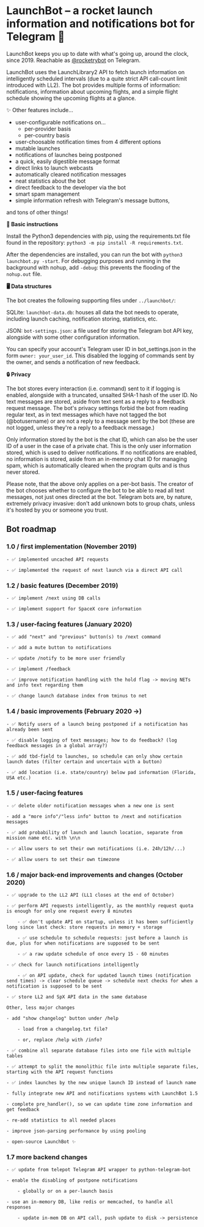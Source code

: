 # LaunchBot – a rocket launch information and notifications bot for Telegram 🚀
LaunchBot keeps you up to date with what's going up, around the clock, since 2019. Reachable as [@rocketrybot](https://t.me/rocketrybot) on Telegram.

LaunchBot uses the LaunchLibrary2 API to fetch launch information on intelligently scheduled intervals (due to a quite strict API call-count limit introduced with LL2). The bot provides multiple forms of information: notifications, information about upcoming flights, and a simple flight schedule showing the upcoming flights at a glance. 

✨ Other features include...
- user-configurable notifications on...
	- per-provider basis
	- per-country basis
- user-choosable notification times from 4 different options
- mutable launches
- notifications of launches being postponed
- a quick, easily digestible message format
- direct links to launch webcasts
- automatically cleared notification messages
- neat statistics about the bot
- direct feedback to the developer via the bot
- smart spam management
- simple information refresh with Telegram's message buttons,

and tons of other things!

**📃 Basic instructions**

Install the Python3 dependencies with pip, using the requirements.txt file found in the repository: `python3 -m pip install -R requirements.txt`.

After the dependencies are installed, you can run the bot with `python3 launchbot.py -start`. For debugging purposes and running in the background with nohup, add `-debug`: this prevents the flooding of the `nohup.out` file.

**🖥 Data structures**

The bot creates the following supporting files under `../launchbot/`:

SQLite: `launchbot-data.db`: houses all data the bot needs to operate, including launch caching, notification storing, statistics, etc.

JSON: `bot-settings.json`: a file used for storing the Telegram bot API key, alongside with some other configuration information.

You can specify your account's Telegram user ID in bot_settings.json in the form `owner: your_user_id`. This disabled the logging of commands sent by the owner, and sends a notification of new feedback.

**🔒 Privacy**

The bot stores every interaction (i.e. command) sent to it if logging is enabled, alongside with a truncated, unsalted SHA-1 hash of the user ID. No text messages are stored, aside from text sent as a reply to a feedback request message. The bot's privacy settings forbid the bot from reading regular text, as in text messages which have not tagged the bot (@botusername) or are not a reply to a message sent by the bot (these are not logged, unless they're a reply to a feedback message.)

Only information stored by the bot is the chat ID, which can also be the user ID of a user in the case of a private chat. This is the only user information stored, which is used to deliver notifications. If no notifications are enabled, no information is stored, aside from an in-memory chat ID for managing spam, which is automatically cleared when the program quits and is thus never stored.

Please note, that the above only applies on a per-bot basis. The creator of the bot chooses whether to configure the bot to be able to read all text messages, not just ones directed at the bot. Telegram bots are, by nature, extremely privacy invasive: don't add unknown bots to group chats, unless it's hosted by you or someone you trust.

## **Bot roadmap**

### 1.0 / first implementation (November 2019)

	- ✅ implemented uncached API requests
	
	- ✅ implemented the request of next launch via a direct API call

### 1.2 / basic features (December 2019)

	- ✅ implement /next using DB calls
	
	- ✅ implement support for SpaceX core information

### 1.3 / user-facing features (January 2020)
	
	- ✅ add "next" and "previous" button(s) to /next command
	
	- ✅ add a mute button to notifications
	
	- ✅ update /notify to be more user friendly
	
	- ✅ implement /feedback
	
	- ✅ improve notification handling with the hold flag -> moving NETs and info text regarding them
	
	- ✅ change launch database index from tminus to net

### 1.4 / basic improvements (February 2020 ->)

	- ✅ Notify users of a launch being postponed if a notification has already been sent
	
	- ✅ disable logging of text messages; how to do feedback? (log feedback messages in a global array?)
	
	- ✅ add tbd-field to launches, so schedule can only show certain launch dates (filter certain and uncertain with a button)
	
	- ✅ add location (i.e. state/country) below pad information (Florida, USA etc.)

### 1.5 / user-facing features
	
	- ✅ delete older notification messages when a new one is sent
	
	- add a "more info"/"less info" button to /next and notification messages
	
	- ✅ add probability of launch and launch location, separate from mission name etc. with \n\n
	
	- ✅ allow users to set their own notifications (i.e. 24h/12h/...)
	
	- ✅ allow users to set their own timezone
	
### 1.6 / major back-end improvements and changes (October 2020)
	
	- ✅ upgrade to the LL2 API (LL1 closes at the end of October)
	
	- ✅ perform API requests intelligently, as the monthly request quota is enough for only one request every 8 minutes
	
		- ✅ don't update API on startup, unless it has been sufficiently long since last check: store requests in memory + storage
		
		- ✅ use schedule to schedule requests: just before a launch is due, plus for when notifications are supposed to be sent
		
		- ✅ a raw update schedule of once every 15 - 60 minutes
		
	- ✅ check for launch notifications intelligently
		
		- ✅ on API update, check for updated launch times (notification send times) -> clear schedule queue -> schedule next checks for when a notification is supposed to be sent
		
	- ✅ store LL2 and SpX API data in the same database
	
	Other, less major changes

	- add "show changelog" button under /help

		- load from a changelog.txt file?
	
		- or, replace /help with /info?
	
	- ✅ combine all separate database files into one file with multiple tables
	
	- ✅ attempt to split the monolithic file into multiple separate files, starting with the API request functions
	
	- ✅ index launches by the new unique launch ID instead of launch name

	- fully integrate new API and notifications systems with LaunchBot 1.5

	- complete pre_handler(), so we can update time zone information and get feedback

	- re-add statistics to all needed places

	- improve json-parsing performance by using pooling

	- open-source LaunchBot ✨
	
### 1.7 more backend changes

	- ✅ update from telepot Telegram API wrapper to python-telegram-bot
	
	- enable the disabling of postpone notifications

		- globally or on a per-launch basis
	
	- use an in-memory DB, like redis or memcached, to handle all responses
	
		- update in-mem DB on API call, push update to disk -> persistence
